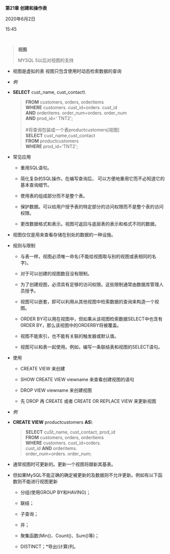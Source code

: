 **第21章 创建和操作表**

2020年6月2日

15:45

 

> **视图**
>
> MYSQL 5以后对视图的支持

- 视图是虚拟的表 视图只包含使用时动态检索数据的查询

- *例*

- **SELECT** cust\_name, cust\_contact\

  > **FROM** customers, orders, orderitems\
  > **WHERE** customers. cust\_id=orders. cust\_id\
  > **AND** orderitems. order\_num=orders. order\_num\
  > **AND** prod\_id=\' TNT2\';\
  > \
  > \#将查询包装成一个表productcustomers\[视图\]\
  > **SELECT** cust\_name,cust\_contact\
  > **FROM** productcustomers\
  > **WHERE** prod\_id=\'TNT2\';

- 常见应用

  -   重用SQL语句。

  -   简化复杂的SQL操作。在编写查询后， 可以方便地重用它而不必知道它的基本查询细节。

  -   使用表的组成部分而不是整个表。

  -   保护数据。可以给用户授予表的特定部分的访问权限而不是整个表的访问权限。

  -   更改数据格式和表示。视图可返回与底层表的表示和格式不同的数据。

- 视图仅仅是用来查看存储在别处的数据的一种设施。

- 规则与限制

  -   与表一样，视图必须唯一命名(不能给视图取与别的视图或表相同的名字)。

  -   对于可以创建的视图数目没有限制。

  -   为了创建视图，必须具有足够的访问权限。这些限制通常由数据库管理人员授予。

  -   视图可以嵌套，即可以利用从其他视图中检索数据的查询来构造一个视图。

  -   ORDER BY可以用在视图中，但如果从该视图检索数据SELECT中也含有0RDER BY，那么该视图中的ORDERBY将被覆盖。

  -   视图不能索引，也不能有关联的触发器或默认值。

  -   视图可以和表一起使用。例如，编写一条联结表和视图的SELECT语句。

- 使用

  -   CREATE VIEW 来创建

  -   SHOW CREATE VIEW viewname 来查看创建视图的语句

  -   DROP VIEW viewname 来创建视图

  -   先 DROP 再 CREATE 或者 CREATE OR REPLACE VIEW 来更新视图

- *例*

- **CREATE VIEW** productcustomers **AS**\

  > **SELECT** cuSt\_name, cust\_contact, prod\_id\
  > **FROM** customers, orders, orderitems\
  > **WHERE** customers. cust\_id=orders.\
  > cust\_id **AND** orderitems.\
  > order\_num=orders. order\_num;

- 通常视图时可更新的。更新一个视图将跟新其基表。

- 但如果MySQL不能正确的确定被更新的及数据则不允许更新。例如有以下函数则不能进行视图更新

  -   分组(使用GROUP BY和HAVING)；

  -   联结；

  -   子查询；

  -   并；

  -   聚集函数(Min()、Count()、Sum()等)；

  -   DISTINCT；\*导出(计算)列。

 